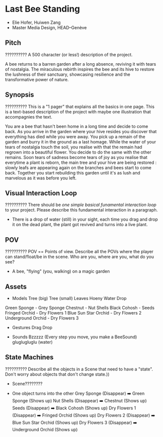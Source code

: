 # Last Bee Standing
- Elie Hofer, Huiwen Zang
- Master Media Design, HEAD–Genève

## Pitch
?????????? A 500 character (or less!) description of the project. 

A bee returns to a barren garden after a long absence, reviving it with tears of nostalgia. The miraculous rebirth inspires the bee and its hive to restore the lushness of their sanctuary, showcasing resilience and the transformative power of nature.

## Synopsis
?????????? This is a "1 pager" that explains all the basics in one page. This is a text-based description of the project with maybe one illustration that accompagnies the text.

You are a bee that hasn't been home in a long time and decide to come back. As you arrive in the garden where your hive resides you discover that everything has died while you were away. You pick up a remain of the garden and burry it in the ground as a last homage. While the water of your tears of nostalgia touch the soil, you realise with that the remain had regrown into a beautiful flower. You decide to do the same with the other remains. Soon tears of sadness become tears of joy as you realise that everytime a plant is reborn, the main tree and your hive are being restored : slowly leafs are appearing again on the branches and bees start to come back. Together you start rebuilding this garden until it's as lush and marvelous as it was before you left.


## Visual Interaction Loop
?????????? There should be *one simple basical funamental interaction loop* to your project. Please describe this fundamental interaction in a paragraph.

- There is a drop of water (still) in your sight, each time you drag and drop it on the dead plant, the plant got revived and turns into a live plant.

## POV

?????????? POV == Points of view. Describe all the POVs where the player can stand/float/be in the scene. Who are you, where are you, what do you see?

- A bee, "flying" (you, walking) on a magic garden

## Assets
- Models
Tree (big)
Tree (small)
Leaves
Hoeny
Water Drop

Green Sponge - Grey Sponge
Chestnut - Nut Shells
Black Cohosh - Seeds
Fringed Orchid - Dry Flowers 1
Blue Sun Star Orchid - Dry Flowers 2
Underground Orchid - Dry Flowers 3

- Gestures
Drag
Drop

- Sounds
Bzzzzz (Every step you move, you make a BeeSound)
gluglugluglu (water)


## State Machines
?????????? Describe all the objects in a Scene that need to have a "state". Don't worry about objects that don't change state.))

- Scene????????

- One object turns into the other
Grey Sponge (Disappear) ➡️ Green Sponge (Shows up)
Nut Shells (Disappear) ➡️ Chestnut (Shows up)
Seeds (Disappear) ➡️  Black Cohosh (Shows up)
Dry Flowers 1 (Disappear) ➡️ Fringed Orchid (Shows up)
Dry Flowers 2 (Disappear) ➡️ Blue Sun Star Orchid (Shows up)
Dry Flowers 3 (Disappear) ➡️ Underground Orchid (Shows up)


